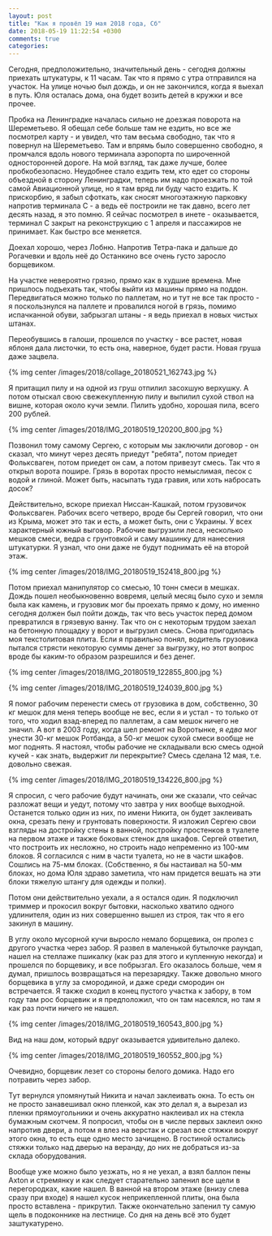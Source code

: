 ```yaml
---
layout: post
title: "Как я провёл 19 мая 2018 года, Сб"
date: 2018-05-19 11:22:54 +0300
comments: true
categories: 
---
```

Сегодня, предположительно, значительный день - сегодня должны приехать штукатуры, к 11 часам. Так что я прямо с утра отправился на участок. На улице ночью был дождь, и он не закончился, когда я выехал в путь. Юля осталась дома, она будет возить детей в кружки и все прочее.

Пробка на Ленинградке началась сильно не доезжая поворота на Шереметьево. Я обещал себе больше там не ездить, но все же посмотрел карту - и увидел, что там весьма свободно, так что я повернул на Шереметьево. Там и впрямь было совершенно свободно, я промчался вдоль нового терминала аэропорта по широченной односторонней дороге. На мой взгляд, так даже лучше, более пробкобезопасно. Неудобнее стало ездить тем, кто едет со стороны объездной в сторону Ленинградки, теперь им надо проезжать по той самой Авиационной улице, но я там вряд ли буду часто ездить. К прискорбию, я забыл сфоткать, как сносят многоэтажную парковку напротив терминала С - а ведь её построили не так давно, всего лет десять назад, я это помню. Я сейчас посмотрел в инете - оказывается, терминал С закрыт на реконструкцию с 1 апреля и пассажиров не принимает. Как быстро все меняется.

Доехал хорошо, через Лобню. Напротив Тетра-пака и дальше до Рогачевки и вдоль неё до Останкино все очень густо заросло борщевиком.

На участке невероятно грязно, прямо как в худшие времена. Мне пришлось подъехать так, чтобы выйти из машины прямо на поддон. Передвигаться можно только по паллетам, но и тут не все так просто - я поскользнулся на паллете и провалился ногой в грязь, помимо испачканной обуви, забрызгал штаны - я ведь приехал в новых чистых штанах. 

Переобувшись в галоши, прошелся по участку - все растет, новая яблоня дала листочки, то есть она, наверное, будет расти. Новая груша даже зацвела. 

{% img center /images/2018/collage_20180521_162743.jpg %}

Я притащил пилу и на одной из груш отпилил засохшую верхушку. А потом отыскал свою свежекупленную пилу и выпилил сухой ствол на вишне, которая около кучи земли. Пилить удобно, хорошая пила, всего 200 рублей.

{% img center /images/2018/IMG_20180519_120200_800.jpg %}

Позвонил тому самому Сергею, с которым мы заключили договор - он сказал, что минут через десять приедут "ребята", потом приедет Фольксваген, потом приедет он сам, а потом привезут смесь. Так что я открыл ворота пошире. Грязь в воротах просто немыслимая, песок с водой и глиной. Может быть, насыпать туда гравия, или хоть набросать досок?

Действительно, вскоре приехал Ниссан-Кашкай, потом грузовичок Фольксваген. Рабочих всего четверо, вроде бы Сергей говорил, что они из Крыма, может это так и есть, а может быть, они с Украины. У всех характерный южный выговор. Рабочие выгрузили леса, несколько мешков смеси, ведра с грунтовкой и саму машинку для нанесения штукатурки. Я узнал, что они даже не будут поднимать её на второй этаж.

{% img center /images/2018/IMG_20180519_152418_800.jpg %}

Потом приехал манипулятор со смесью, 10 тонн смеси в мешках. Дождь пошел необыкновенно вовремя, целый месяц было сухо и земля была как камень, и грузовик мог бы проехать прямо к дому, но именно сегодня должен был пойти дождь, так что весь участок перед домом превратился в грязевую ванну. Так что он с некоторым трудом заехал на бетонную площадку у ворот и выгрузил смесь. Снова пригодилась моя текстолитовая плита. Если я правильно понял, водитель грузовика пытался стрясти некоторую суммы денег за выгрузку, но этот вопрос вроде бы каким-то образом разрешился и без денег.

{% img center /images/2018/IMG_20180519_122855_800.jpg %}

{% img center /images/2018/IMG_20180519_124039_800.jpg %}

Я помог рабочим перенести смесь от грузовика в дом, собственно, 30 кг мешок для меня теперь вообще не вес, если я и устал - то только от того, что ходил взад-вперед по паллетам, а сам мешок ничего не значил. А вот в 2003 году, когда шел ремонт на Воротынке, я *едва* мог унести 30-кг мешок Ротбанда, а 50-кг мешок сухой смеси вообще не мог поднять. Я настоял, чтобы рабочие не складывали всю смесь одной кучей - как знать, выдержит ли перекрытие? Смесь сделана 12 мая, т.е. довольно свежая.

{% img center /images/2018/IMG_20180519_134226_800.jpg %}

Я спросил, с чего рабочие будут начинать, они же сказали, что сейчас разложат вещи и уедут, потому что завтра у них вообще выходной. Останется только один из них, по имени Никита, он будет заклеивать окна, срезать пену и грунтовать поверхности. Я изложил Сергею свои взгляды на достройку стены в ванной, постройку простенков в туалете на первом этаже и также боковых стенок для шкафов. Сергей ответил, что построить их несложно, но строить надо непременно из 100-мм блоков. Я согласился с ним в части туалета, но не в части шкафов. Сошлись на 75-мм блоках. (Собственно, я бы настаивал на 50-мм блоках, но дома Юля здраво заметила, что нам придется вешать на эти блоки тяжелую штангу для одежды и полки).

Потом они действительно уехали, а я остался один. Я подключил триммер и прокосил вокруг бытовки, насколько хватило одного удлинителя, один из них совершенно вышел из строя, так что я его закинул в машину.

В углу около мусорной кучи выросло немало борщевика, он пролез с другого участка через забор. Я развел в маленькой бутылочке раундап, нашел на стеллаже пшикалку (как раз для этого и купленную некогда) и прошелся по борщевику, и все побрызгал. Его оказалось больше, чем я думал, пришлось возвращаться на перезарядку. Также довольно много борщевика в углу за смородиной, и даже среди смородин он встречается. Я также сходил в конец пустого участка к забору, в том году там рос борщевик и я предположил, что он там насеялся, но там я как раз почти ничего не нашел. 

{% img center /images/2018/IMG_20180519_160543_800.jpg %}

Вид на наш дом, который вдруг оказывается удивительно далеко.

{% img center /images/2018/IMG_20180519_160552_800.jpg %}

Очевидно, борщевик лезет со стороны белого домика. Надо его потравить через забор.

Тут вернулся упомянутый Никита и начал заклеивать окна. То есть он не просто занавешивал окно пленкой, как это делал я, а вырезал из пленки прямоугольники и очень аккуратно наклеивал их на стекла бумажным скотчем. Я попросил, чтобы он в числе первых заклеил окно напротив двери, а потом я влез на верстак и срезал все стяжки вокруг этого окна, то есть еще одно место зачищено. В гостиной остались стяжки только над дверью на веранду, до них не добраться из-за склада оборудования.

Вообще уже можно было уезжать, но я не уехал, а взял баллон пены Axton и стремянку и как следует старательно запенил все щели в перегородках, какие нашел. В ванной на втором этаже (внизу слева сразу при входе) я нашел кусок неприкепленной плиты, она была просто вставлена - прикрутил. Также окончательно запенил ту самую щель в подоконнике на лестнице. Со дня на день всё это будет заштукатурено.
